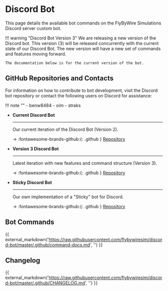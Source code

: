 # Discord Bot

This page details the available bot commands on the FlyByWire Simulations Discord server custom bot. 

!!! warning "Discord Bot Version 3"
    We are releasing a new version of the Discord bot. This version (3) will be released concurrently with the current state of our Discord Bot. The new version will have a new set of commands and features moving forward. 

    The documentation below is for the current version of the bot.

## GitHub Repositories and Contacts

For information on how to contribute to bot development, visit the Discord bot repository or contact the following users on Discord for assistance:

!!! note ""
    - benw8484
    - oim
    - straks

<div class="grid cards" markdown>

- **Current Discord Bot**

    ---

    Our current iteration of the Discord Bot (Version 2).

    -> :fontawesome-brands-github:{: .github } [Repository](https://github.com/flybywiresim/discord-bot)

- **Version 3 Discord Bot**

    ---

    Latest iteration with new features and command structure (Version 3).

    -> :fontawesome-brands-github:{: .github } [Repository](https://github.com/flybywiresim/discord-bot-utils)

- **Sticky Discord Bot**

    ---

    Our own implementation of a "Sticky" bot for Discord.

    -> :fontawesome-brands-github:{: .github } [Repository](https://github.com/flybywiresim/discord-bot-sticky)

</div>

## Bot Commands

{{ external_markdown('https://raw.githubusercontent.com/flybywiresim/discord-bot/master/.github/command-docs.md', '') }}

## Changelog

{{ external_markdown('https://raw.githubusercontent.com/flybywiresim/discord-bot/master/.github/CHANGELOG.md', '') }}

